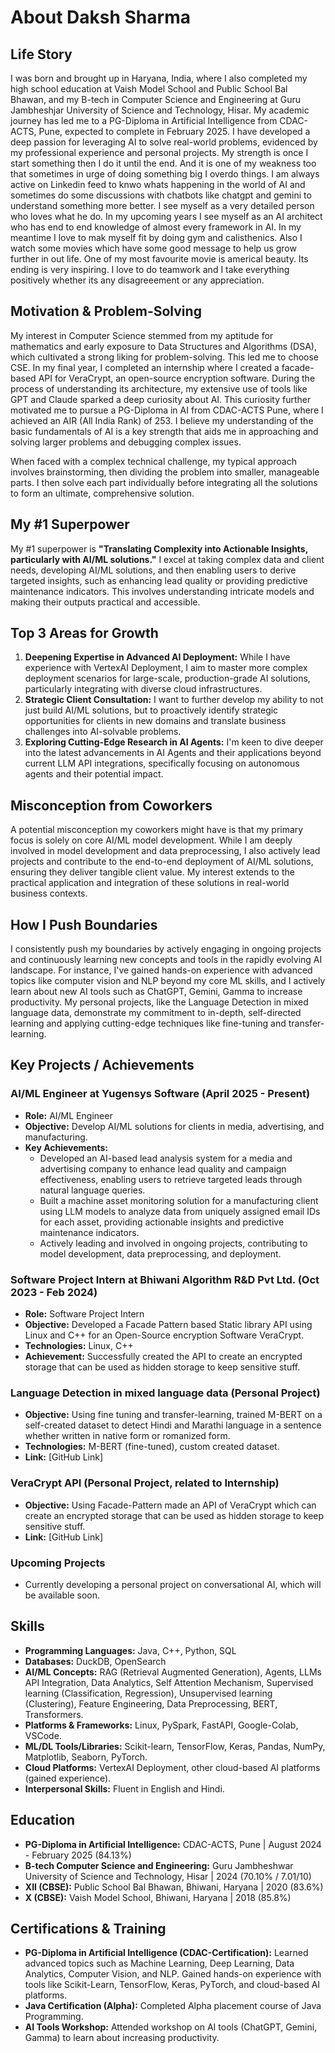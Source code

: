 # About Daksh Sharma

## Life Story
I was born and brought up in Haryana, India, where I also completed my high school education at Vaish Model School and Public School Bal Bhawan, and my B-tech in Computer Science and Engineering at Guru Jambheshjar University of Science and Technology, Hisar. My academic journey has led me to a PG-Diploma in Artificial Intelligence from CDAC-ACTS, Pune, expected to complete in February 2025. I have developed a deep passion for leveraging AI to solve real-world problems, evidenced by my professional experience and personal projects. My strength is once I start something then I do it until the end. And it is one of my weakness too that sometimes in urge of doing something big I overdo things. I am always active on Linkedin feed to knwo whats happening in the world of AI and sometimes do some discussions with chatbots like chatgpt and gemini to understand something more better. I see myself as a very detailed person who loves what he do. In my upcoming years I see myself as an AI architect who has end to end knowledge of almost every framework in AI. In my meantime I love to mak myself fit by doing gym and calisthenics. Also I watch some movies which have some good message to help us grow further in out life. One of my most favourite movie is americal beauty.  Its ending is very inspiring. I love to do teamwork and I take everything positively whether its any disagreeement or any appreciation.

## Motivation & Problem-Solving
My interest in Computer Science stemmed from my aptitude for mathematics and early exposure to Data Structures and Algorithms (DSA), which cultivated a strong liking for problem-solving. This led me to choose CSE. In my final year, I completed an internship where I created a facade-based API for VeraCrypt, an open-source encryption software. During the process of understanding its architecture, my extensive use of tools like GPT and Claude sparked a deep curiosity about AI. This curiosity further motivated me to pursue a PG-Diploma in AI from CDAC-ACTS Pune, where I achieved an AIR (All India Rank) of 253. I believe my understanding of the basic fundamentals of AI is a key strength that aids me in approaching and solving larger problems and debugging complex issues.

When faced with a complex technical challenge, my typical approach involves brainstorming, then dividing the problem into smaller, manageable parts. I then solve each part individually before integrating all the solutions to form an ultimate, comprehensive solution.

## My #1 Superpower
My #1 superpower is **"Translating Complexity into Actionable Insights, particularly with AI/ML solutions."** I excel at taking complex data and client needs, developing AI/ML solutions, and then enabling users to derive targeted insights, such as enhancing lead quality or providing predictive maintenance indicators. This involves understanding intricate models and making their outputs practical and accessible.

## Top 3 Areas for Growth
1.  **Deepening Expertise in Advanced AI Deployment:** While I have experience with VertexAI Deployment, I aim to master more complex deployment scenarios for large-scale, production-grade AI solutions, particularly integrating with diverse cloud infrastructures.
2.  **Strategic Client Consultation:** I want to further develop my ability to not just build AI/ML solutions, but to proactively identify strategic opportunities for clients in new domains and translate business challenges into AI-solvable problems.
3.  **Exploring Cutting-Edge Research in AI Agents:** I'm keen to dive deeper into the latest advancements in AI Agents and their applications beyond current LLM API integrations, specifically focusing on autonomous agents and their potential impact.

## Misconception from Coworkers
A potential misconception my coworkers might have is that my primary focus is solely on core AI/ML model development. While I am deeply involved in model development and data preprocessing, I also actively lead projects and contribute to the end-to-end deployment of AI/ML solutions, ensuring they deliver tangible client value. My interest extends to the practical application and integration of these solutions in real-world business contexts.

## How I Push Boundaries
I consistently push my boundaries by actively engaging in ongoing projects and continuously learning new concepts and tools in the rapidly evolving AI landscape. For instance, I've gained hands-on experience with advanced topics like computer vision and NLP beyond my core ML skills, and I actively learn about new AI tools such as ChatGPT, Gemini, Gamma to increase productivity. My personal projects, like the Language Detection in mixed language data, demonstrate my commitment to in-depth, self-directed learning and applying cutting-edge techniques like fine-tuning and transfer-learning.

## Key Projects / Achievements

### AI/ML Engineer at Yugensys Software (April 2025 - Present)
* **Role:** AI/ML Engineer
* **Objective:** Develop AI/ML solutions for clients in media, advertising, and manufacturing.
* **Key Achievements:**
    * Developed an AI-based lead analysis system for a media and advertising company to enhance lead quality and campaign effectiveness, enabling users to retrieve targeted leads through natural language queries.
    * Built a machine asset monitoring solution for a manufacturing client using LLM models to analyze data from uniquely assigned email IDs for each asset, providing actionable insights and predictive maintenance indicators.
    * Actively leading and involved in ongoing projects, contributing to model development, data preprocessing, and deployment.

### Software Project Intern at Bhiwani Algorithm R&D Pvt Ltd. (Oct 2023 - Feb 2024)
* **Role:** Software Project Intern
* **Objective:** Developed a Facade Pattern based Static library API using Linux and C++ for an Open-Source encryption Software VeraCrypt.
* **Technologies:** Linux, C++
* **Achievement:** Successfully created the API to create an encrypted storage that can be used as hidden storage to keep sensitive stuff.

### Language Detection in mixed language data (Personal Project)
* **Objective:** Using fine tuning and transfer-learning, trained M-BERT on a self-created dataset to detect Hindi and Marathi language in a sentence whether written in native form or romanized form.
* **Technologies:** M-BERT (fine-tuned), custom created dataset.
* **Link:** [GitHub Link]

### VeraCrypt API (Personal Project, related to Internship)
* **Objective:** Using Facade-Pattern made an API of VeraCrypt which can create an encrypted storage that can be used as hidden storage to keep sensitive stuff.
* **Link:** [GitHub Link]

### Upcoming Projects
* Currently developing a personal project on conversational AI, which will be available soon.

## Skills
* **Programming Languages:** Java, C++, Python, SQL
* **Databases:** DuckDB, OpenSearch
* **AI/ML Concepts:** RAG (Retrieval Augmented Generation), Agents, LLMs API Integration, Data Analytics, Self Attention Mechanism, Supervised learning (Classification, Regression), Unsupervised learning (Clustering), Feature Engineering, Data Preprocessing, BERT, Transformers.
* **Platforms & Frameworks:** Linux, PySpark, FastAPI, Google-Colab, VSCode.
* **ML/DL Tools/Libraries:** Scikit-learn, TensorFlow, Keras, Pandas, NumPy, Matplotlib, Seaborn, PyTorch.
* **Cloud Platforms:** VertexAI Deployment, other cloud-based AI platforms (gained experience).
* **Interpersonal Skills:** Fluent in English and Hindi.

## Education
* **PG-Diploma in Artificial Intelligence:** CDAC-ACTS, Pune | August 2024 - February 2025 (84.13%)
* **B-tech Computer Science and Engineering:** Guru Jambheshwar University of Science and Technology, Hisar | 2024 (70.10% / 7.01/10)
* **XII (CBSE):** Public School Bal Bhawan, Bhiwani, Haryana | 2020 (83.6%)
* **X (CBSE):** Vaish Model School, Bhiwani, Haryana | 2018 (85.8%)

## Certifications & Training
* **PG-Diploma in Artificial Intelligence (CDAC-Certification):** Learned advanced topics such as Machine Learning, Deep Learning, Data Analytics, Computer Vision, and NLP. Gained hands-on experience with tools like Scikit-Learn, TensorFlow, Keras, PyTorch, and cloud-based AI platforms.
* **Java Certification (Alpha):** Completed Alpha placement course of Java Programming.
* **AI Tools Workshop:** Attended workshop on AI tools (ChatGPT, Gemini, Gamma) to learn about increasing productivity.
